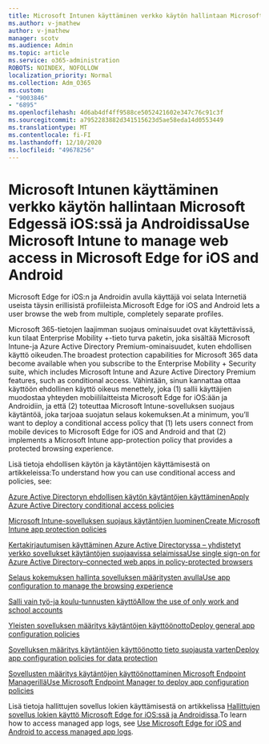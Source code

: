 ```yaml
---
title: Microsoft Intunen käyttäminen verkko käytön hallintaan Microsoft Edgessä iOS:ssä ja Androidissa
ms.author: v-jmathew
author: v-jmathew
manager: scotv
ms.audience: Admin
ms.topic: article
ms.service: o365-administration
ROBOTS: NOINDEX, NOFOLLOW
localization_priority: Normal
ms.collection: Adm_O365
ms.custom:
- "9003846"
- "6895"
ms.openlocfilehash: 4d6ab4df4ff9588ce5052421602e347c76c91c3f
ms.sourcegitcommit: a7952283882d341515623d5ae58eda14d0553449
ms.translationtype: MT
ms.contentlocale: fi-FI
ms.lasthandoff: 12/10/2020
ms.locfileid: "49678256"
---
```

# <a name="use-microsoft-intune-to-manage-web-access-in-microsoft-edge-for-ios-and-android"></a><span data-ttu-id="c244a-102">Microsoft Intunen käyttäminen verkko käytön hallintaan Microsoft Edgessä iOS:ssä ja Androidissa</span><span class="sxs-lookup"><span data-stu-id="c244a-102">Use Microsoft Intune to manage web access in Microsoft Edge for iOS and Android</span></span>

<span data-ttu-id="c244a-103">Microsoft Edge for iOS:n ja Androidin avulla käyttäjä voi selata Internetiä useista täysin erillisistä profiileista.</span><span class="sxs-lookup"><span data-stu-id="c244a-103">Microsoft Edge for iOS and Android lets a user browse the web from multiple, completely separate profiles.</span></span>

<span data-ttu-id="c244a-104">Microsoft 365-tietojen laajimman suojaus ominaisuudet ovat käytettävissä, kun tilaat Enterprise Mobility +-tieto turva paketin, joka sisältää Microsoft Intune-ja Azure Active Directory Premium-ominaisuudet, kuten ehdollisen käyttö oikeuden.</span><span class="sxs-lookup"><span data-stu-id="c244a-104">The broadest protection capabilities for Microsoft 365 data become available when you subscribe to the Enterprise Mobility + Security suite, which includes Microsoft Intune and Azure Active Directory Premium features, such as conditional access.</span></span> <span data-ttu-id="c244a-105">Vähintään, sinun kannattaa ottaa käyttöön ehdollinen käyttö oikeus menettely, joka (1) sallii käyttäjien muodostaa yhteyden mobiililaitteista Microsoft Edge for iOS:ään ja Androidiin, ja että (2) toteuttaa Microsoft Intune-sovelluksen suojaus käytäntöä, joka tarjoaa suojatun selaus kokemuksen.</span><span class="sxs-lookup"><span data-stu-id="c244a-105">At a minimum, you’ll want to deploy a conditional access policy that (1) lets users connect from mobile devices to Microsoft Edge for iOS and Android and that (2) implements a Microsoft Intune app-protection policy that provides a protected browsing experience.</span></span>

<span data-ttu-id="c244a-106">Lisä tietoja ehdollisen käytön ja käytäntöjen käyttämisestä on artikkeleissa:</span><span class="sxs-lookup"><span data-stu-id="c244a-106">To understand how you can use conditional access and policies, see:</span></span>

[<span data-ttu-id="c244a-107">Azure Active Directoryn ehdollisen käytön käytäntöjen käyttäminen</span><span class="sxs-lookup"><span data-stu-id="c244a-107">Apply Azure Active Directory conditional access policies</span></span>](https://go.microsoft.com/fwlink/?linkid=2132481)

[<span data-ttu-id="c244a-108">Microsoft Intune-sovelluksen suojaus käytäntöjen luominen</span><span class="sxs-lookup"><span data-stu-id="c244a-108">Create Microsoft Intune app protection policies</span></span>](https://go.microsoft.com/fwlink/?linkid=2132651)

[<span data-ttu-id="c244a-109">Kertakirjautumisen käyttäminen Azure Active Directoryssa – yhdistetyt verkko sovellukset käytäntöjen suojaavissa selaimissa</span><span class="sxs-lookup"><span data-stu-id="c244a-109">Use single sign-on for Azure Active Directory–connected web apps in policy-protected browsers</span></span>](https://go.microsoft.com/fwlink/?linkid=2132482)

[<span data-ttu-id="c244a-110">Selaus kokemuksen hallinta sovelluksen määritysten avulla</span><span class="sxs-lookup"><span data-stu-id="c244a-110">Use app configuration to manage the browsing experience</span></span>](https://go.microsoft.com/fwlink/?linkid=2132483)

[<span data-ttu-id="c244a-111">Salli vain työ-ja koulu-tunnusten käyttö</span><span class="sxs-lookup"><span data-stu-id="c244a-111">Allow the use of only work and school accounts</span></span>](https://go.microsoft.com/fwlink/?linkid=2132652)

[<span data-ttu-id="c244a-112">Yleisten sovelluksen määritys käytäntöjen käyttöönotto</span><span class="sxs-lookup"><span data-stu-id="c244a-112">Deploy general app configuration policies</span></span>](https://go.microsoft.com/fwlink/?linkid=2132653)

[<span data-ttu-id="c244a-113">Sovelluksen määritys käytäntöjen käyttöönotto tieto suojausta varten</span><span class="sxs-lookup"><span data-stu-id="c244a-113">Deploy app configuration policies for data protection</span></span>](https://go.microsoft.com/fwlink/?linkid=2132654)

[<span data-ttu-id="c244a-114">Sovellusten määritys käytäntöjen käyttöönottaminen Microsoft Endpoint Managerillä</span><span class="sxs-lookup"><span data-stu-id="c244a-114">Use Microsoft Endpoint Manager to deploy app configuration policies</span></span>](https://go.microsoft.com/fwlink/?linkid=2132707)

<span data-ttu-id="c244a-115">Lisä tietoja hallittujen sovellus lokien käyttämisestä on artikkelissa [Hallittujen sovellus lokien käyttö Microsoft Edge for iOS:ssä ja Androidissa](https://go.microsoft.com/fwlink/?linkid=2132578).</span><span class="sxs-lookup"><span data-stu-id="c244a-115">To learn how to access managed app logs, see [Use Microsoft Edge for iOS and Android to access managed app logs](https://go.microsoft.com/fwlink/?linkid=2132578).</span></span>

